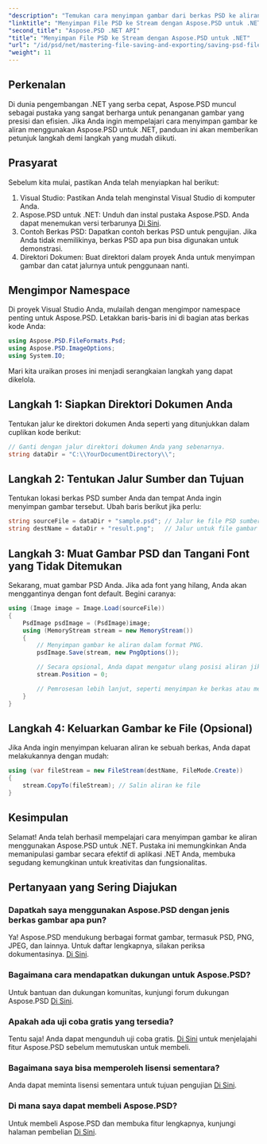 ```yaml
---
"description": "Temukan cara menyimpan gambar dari berkas PSD ke aliran data secara efisien menggunakan Aspose.PSD untuk .NET. Panduan langkah demi langkah yang komprehensif ini mencakup prasyarat, kode, dan teknik."
"linktitle": "Menyimpan File PSD ke Stream dengan Aspose.PSD untuk .NET"
"second_title": "Aspose.PSD .NET API"
"title": "Menyimpan File PSD ke Stream dengan Aspose.PSD untuk .NET"
"url": "/id/psd/net/mastering-file-saving-and-exporting/saving-psd-files-to-streams/"
"weight": 11
---
```


## Perkenalan

Di dunia pengembangan .NET yang serba cepat, Aspose.PSD muncul sebagai pustaka yang sangat berharga untuk penanganan gambar yang presisi dan efisien. Jika Anda ingin mempelajari cara menyimpan gambar ke aliran menggunakan Aspose.PSD untuk .NET, panduan ini akan memberikan petunjuk langkah demi langkah yang mudah diikuti.

## Prasyarat

Sebelum kita mulai, pastikan Anda telah menyiapkan hal berikut:

1. Visual Studio: Pastikan Anda telah menginstal Visual Studio di komputer Anda.
2. Aspose.PSD untuk .NET: Unduh dan instal pustaka Aspose.PSD. Anda dapat menemukan versi terbarunya [Di Sini](https://releases.aspose.com/psd/net/).
3. Contoh Berkas PSD: Dapatkan contoh berkas PSD untuk pengujian. Jika Anda tidak memilikinya, berkas PSD apa pun bisa digunakan untuk demonstrasi.
4. Direktori Dokumen: Buat direktori dalam proyek Anda untuk menyimpan gambar dan catat jalurnya untuk penggunaan nanti.

## Mengimpor Namespace

Di proyek Visual Studio Anda, mulailah dengan mengimpor namespace penting untuk Aspose.PSD. Letakkan baris-baris ini di bagian atas berkas kode Anda:

```csharp
using Aspose.PSD.FileFormats.Psd;
using Aspose.PSD.ImageOptions;
using System.IO;
```

Mari kita uraikan proses ini menjadi serangkaian langkah yang dapat dikelola.

## Langkah 1: Siapkan Direktori Dokumen Anda

Tentukan jalur ke direktori dokumen Anda seperti yang ditunjukkan dalam cuplikan kode berikut:

```csharp
// Ganti dengan jalur direktori dokumen Anda yang sebenarnya.
string dataDir = "C:\\YourDocumentDirectory\\";
```

## Langkah 2: Tentukan Jalur Sumber dan Tujuan

Tentukan lokasi berkas PSD sumber Anda dan tempat Anda ingin menyimpan gambar tersebut. Ubah baris berikut jika perlu:

```csharp
string sourceFile = dataDir + "sample.psd"; // Jalur ke file PSD sumber Anda
string destName = dataDir + "result.png";   // Jalur untuk file gambar keluaran
```

## Langkah 3: Muat Gambar PSD dan Tangani Font yang Tidak Ditemukan

Sekarang, muat gambar PSD Anda. Jika ada font yang hilang, Anda akan menggantinya dengan font default. Begini caranya:

```csharp
using (Image image = Image.Load(sourceFile))
{
    PsdImage psdImage = (PsdImage)image;
    using (MemoryStream stream = new MemoryStream())
    {
        // Menyimpan gambar ke aliran dalam format PNG.
        psdImage.Save(stream, new PngOptions());

        // Secara opsional, Anda dapat mengatur ulang posisi aliran jika diperlukan
        stream.Position = 0;

        // Pemrosesan lebih lanjut, seperti menyimpan ke berkas atau mengirim melalui jaringan, dapat dilakukan di sini.
    }
}
```

## Langkah 4: Keluarkan Gambar ke File (Opsional)

Jika Anda ingin menyimpan keluaran aliran ke sebuah berkas, Anda dapat melakukannya dengan mudah:

```csharp
using (var fileStream = new FileStream(destName, FileMode.Create))
{
    stream.CopyTo(fileStream); // Salin aliran ke file
}
```

## Kesimpulan

Selamat! Anda telah berhasil mempelajari cara menyimpan gambar ke aliran menggunakan Aspose.PSD untuk .NET. Pustaka ini memungkinkan Anda memanipulasi gambar secara efektif di aplikasi .NET Anda, membuka segudang kemungkinan untuk kreativitas dan fungsionalitas.

## Pertanyaan yang Sering Diajukan

### Dapatkah saya menggunakan Aspose.PSD dengan jenis berkas gambar apa pun?
Ya! Aspose.PSD mendukung berbagai format gambar, termasuk PSD, PNG, JPEG, dan lainnya. Untuk daftar lengkapnya, silakan periksa dokumentasinya. [Di Sini](https://reference.aspose.com/psd/net/).

### Bagaimana cara mendapatkan dukungan untuk Aspose.PSD?
Untuk bantuan dan dukungan komunitas, kunjungi forum dukungan Aspose.PSD [Di Sini](https://forum.aspose.com/c/psd/34).

### Apakah ada uji coba gratis yang tersedia?
Tentu saja! Anda dapat mengunduh uji coba gratis. [Di Sini](https://releases.aspose.com/) untuk menjelajahi fitur Aspose.PSD sebelum memutuskan untuk membeli.

### Bagaimana saya bisa memperoleh lisensi sementara?
Anda dapat meminta lisensi sementara untuk tujuan pengujian [Di Sini](https://purchase.conholdate.com/temporary-license/).

### Di mana saya dapat membeli Aspose.PSD?
Untuk membeli Aspose.PSD dan membuka fitur lengkapnya, kunjungi halaman pembelian [Di Sini](https://purchase.conholdate.com/buy).